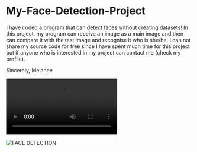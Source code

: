 # My-Face-Detection-Project
I have coded a program that can detect faces without creating datasets!
In this project, my program can receive an image as a main image and then can compare it with the test image and recognise it who is she/he.
I can not share my source code for free since I have spent much time for this project but if anyone who is interested in my project can contact me (check my profile).  


Sincerely, Melanee


![FACE DETECTION](https://github.com/Melanee-Melanee/custom-face-detection/blob/main/CUSTOM%20FACE.mp4)

![FACE DETECTION](https://github.com/Melanee-Melanee/my-face-detection/blob/main/melanee.png)
